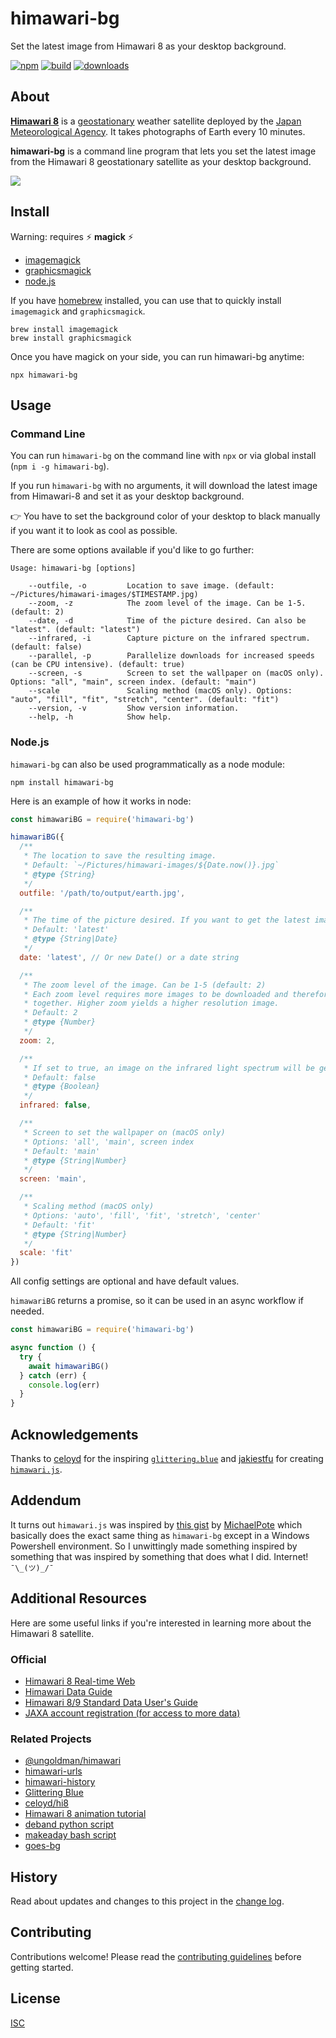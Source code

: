 # himawari-bg

Set the latest image from Himawari 8 as your desktop background.

[![npm][npm-image]][npm-url]
[![build][build-image]][build-url]
[![downloads][downloads-image]][npm-url]

[npm-image]: https://img.shields.io/npm/v/himawari-bg.svg
[npm-url]: https://www.npmjs.com/package/himawari-bg
[build-image]: https://github.com/ungoldman/himawari-bg/actions/workflows/tests.yml/badge.svg
[build-url]: https://github.com/ungoldman/himawari-bg/actions/workflows/tests.yml
[downloads-image]: https://img.shields.io/npm/dm/himawari-bg.svg

## About

**[Himawari 8](http://himawari8.nict.go.jp/)** is a [geostationary](https://en.wikipedia.org/wiki/Geostationary_orbit) weather satellite deployed by the [Japan Meteorological Agency](http://www.jma.go.jp/jma/indexe.html). It takes photographs of Earth every 10 minutes.

**himawari-bg** is a command line program that lets you set the latest image from the Himawari 8 geostationary satellite as your desktop background.

![](screenshot.jpg)

## Install

Warning: requires :zap: **magick** :zap:

* [imagemagick](http://www.imagemagick.org/script/index.php)
* [graphicsmagick](http://www.graphicsmagick.org)
* [node.js](https://nodejs.org/en/download/)

If you have [homebrew](http://brew.sh/) installed, you can use that to quickly install `imagemagick` and `graphicsmagick`.

```
brew install imagemagick
brew install graphicsmagick
```

Once you have magick on your side, you can run himawari-bg anytime:

```
npx himawari-bg
```

## Usage

### Command Line

You can run `himawari-bg` on the command line with `npx` or via global install (`npm i -g himawari-bg`).

If you run `himawari-bg` with no arguments, it will download the latest image from Himawari-8 and set it as your desktop background.

:point_right: You have to set the background color of your desktop to black manually if you want it to look as cool as possible.

There are some options available if you'd like to go further:

```
Usage: himawari-bg [options]

    --outfile, -o         Location to save image. (default: ~/Pictures/himawari-images/$TIMESTAMP.jpg)
    --zoom, -z            The zoom level of the image. Can be 1-5. (default: 2)
    --date, -d            Time of the picture desired. Can also be "latest". (default: "latest")
    --infrared, -i        Capture picture on the infrared spectrum. (default: false)
    --parallel, -p        Parallelize downloads for increased speeds (can be CPU intensive). (default: true)
    --screen, -s          Screen to set the wallpaper on (macOS only). Options: "all", "main", screen index. (default: "main")
    --scale               Scaling method (macOS only). Options: "auto", "fill", "fit", "stretch", "center". (default: "fit")
    --version, -v         Show version information.
    --help, -h            Show help.
```

### Node.js

`himawari-bg` can also be used programmatically as a node module:

```
npm install himawari-bg
```

Here is an example of how it works in node:

```js
const himawariBG = require('himawari-bg')

himawariBG({
  /**
   * The location to save the resulting image.
   * Default: `~/Pictures/himawari-images/${Date.now()}.jpg`
   * @type {String}
   */
  outfile: '/path/to/output/earth.jpg',

  /**
   * The time of the picture desired. If you want to get the latest image, use 'latest'.
   * Default: 'latest'
   * @type {String|Date}
   */
  date: 'latest', // Or new Date() or a date string

  /**
   * The zoom level of the image. Can be 1-5 (default: 2)
   * Each zoom level requires more images to be downloaded and therefore stitched
   * together. Higher zoom yields a higher resolution image.
   * Default: 2
   * @type {Number}
   */
  zoom: 2,

  /**
   * If set to true, an image on the infrared light spectrum will be generated
   * Default: false
   * @type {Boolean}
   */
  infrared: false,

  /**
   * Screen to set the wallpaper on (macOS only)
   * Options: 'all', 'main', screen index
   * Default: 'main'
   * @type {String|Number}
   */
  screen: 'main',

  /**
   * Scaling method (macOS only)
   * Options: 'auto', 'fill', 'fit', 'stretch', 'center'
   * Default: 'fit'
   * @type {String|Number}
   */
  scale: 'fit'
})
```

All config settings are optional and have default values.

`himawariBG` returns a promise, so it can be used in an async workflow if needed.

```js
const himawariBG = require('himawari-bg')

async function () {
  try {
    await himawariBG()
  } catch (err) {
    console.log(err)
  }
}
```

## Acknowledgements

Thanks to [celoyd](https://github.com/celoyd) for the inspiring [`glittering.blue`](https://glittering.blue/) and [jakiestfu](https://github.com/jakiestfu) for creating [`himawari.js`](https://github.com/jakiestfu/himawari.js).

## Addendum

It turns out `himawari.js` was inspired by [this gist](https://gist.github.com/MichaelPote/92fa6e65eacf26219022) by [MichaelPote](https://github.com/MichaelPote) which basically does the exact same thing as `himawari-bg` except in a Windows Powershell environment. So I unwittingly made something inspired by something that was inspired by something that does what I did. Internet! `¯\_(ツ)_/¯`

## Additional Resources

Here are some useful links if you're interested in learning more about the Himawari 8 satellite.

### Official

- [Himawari 8 Real-time Web](http://himawari8.nict.go.jp)
- [Himawari Data Guide](http://www.eorc.jaxa.jp/ptree/userguide.html)
- [Himawari 8/9 Standard Data User's Guide](http://www.data.jma.go.jp/mscweb/en/himawari89/space_segment/hsd_sample/HS_D_users_guide_en_v12.pdf)
- [JAXA account registration (for access to more data)](http://www.eorc.jaxa.jp/ptree/registration_top.html)

### Related Projects

- [@ungoldman/himawari](https://github.com/ungoldman/himawari)
- [himawari-urls](https://github.com/ungoldman/himawari-urls)
- [himawari-history](https://github.com/ungoldman/himawari-history)
- [Glittering Blue](http://glittering.blue)
- [celoyd/hi8](https://github.com/celoyd/hi8)
- [Himawari 8 animation tutorial](https://gist.github.com/celoyd/b92d0de6fae1f18791ef)
- [deband python script](https://gist.github.com/celoyd/a4dd9202fe5c7978b114)
- [makeaday bash script](https://gist.github.com/celoyd/c2293929ab3fe97ea597)
- [goes-bg](https://github.com/ungoldman/goes-bg)

## History

Read about updates and changes to this project in the [change log](CHANGELOG.md).

## Contributing

Contributions welcome! Please read the [contributing guidelines](CONTRIBUTING.md) before getting started.

## License

[ISC](LICENSE.md)
